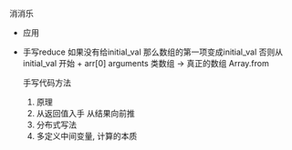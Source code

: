 消消乐
- 应用
- 手写reduce
  如果没有给initial_val  那么数组的第一项变成initial_val
  否则从 initial_val 开始 + arr[0]
  arguments 类数组 -> 真正的数组 Array.from

  手写代码方法
    1. 原理
    2. 从返回值入手  从结果向前推
    3. 分布式写法 
    4. 多定义中间变量, 计算的本质
